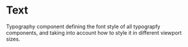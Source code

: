 # Text
Typography component defining the font style of all typograpfy components, and taking into account how to style it in different viewport sizes.
